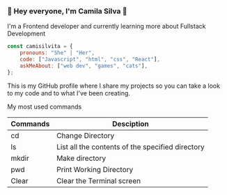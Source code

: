 ### 👋 Hey everyone, I'm Camila Silva 👋

I'm a Frontend developer and currently learning more about Fullstack Development

```javascript
const camisilvita = {
    pronouns: "She" | "Her",
    code: ["Javascript", "html", "css", "React"],
    askMeAbout: ["web dev", "games", "cats"],
};
```

This is my GitHub profile where I share my projects so you can take a look to my code and to what I've been creating.

My most used commands

| Commands |                              Desciption                                |
| -------- | ---------------------------------------------------------------------- |
|    cd    |   Change Directory                                                     |
|    ls    |   List all the contents of the specified directory                     |
|   mkdir  |   Make directory                                                       |
|   pwd    |   Print Working Directory                                              |          
|   Clear  |   Clear the Terminal screen                                            |

